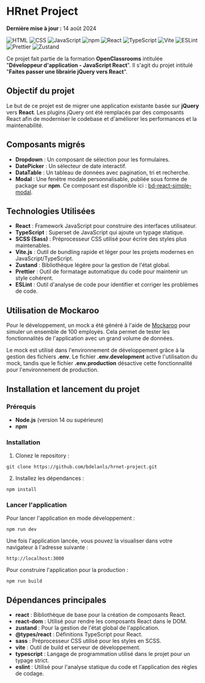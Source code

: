 # HRnet Project

**Dernière mise à jour :** 14 août 2024  

![HTML](https://img.shields.io/badge/-HTML-E34F26?style=flat&logo=html5&logoColor=white) ![CSS](https://img.shields.io/badge/-CSS-1572B6?style=flat&logo=css3&logoColor=white) ![JavaScript](https://img.shields.io/badge/-JavaScript-F7DF1E?style=flat&logo=javascript&logoColor=white)
![npm](https://img.shields.io/badge/-npm-CB3837?style=flat&logo=npm&logoColor=white) ![React](https://img.shields.io/badge/-React-61DAFB?style=flat&logo=react&logoColor=black) ![TypeScript](https://img.shields.io/badge/-Typescript-3178C6?style=flat&logo=typescript&logoColor=white)  ![Vite](https://img.shields.io/badge/-Vite-646CFF?style=flat&logo=vite&logoColor=white) ![ESLint](https://img.shields.io/badge/-ESLint-4B32C3?style=flat&logo=eslint&logoColor=white) ![Prettier](https://img.shields.io/badge/-Prettier-F7B93E?style=flat&logo=prettier&logoColor=black) ![Zustand](https://img.shields.io/badge/-Zustand-666?style=flat&logo=zustand&logoColor=white)

Ce projet fait partie de la formation **OpenClassrooms** intitulée "**Développeur d'application - JavaScript React**". Il s'agit du projet intitulé "**Faites passer une librairie jQuery vers React**".

## Objectif du projet

Le but de ce projet est de migrer une application existante basée sur **jQuery** vers **React**. Les plugins jQuery ont été remplacés par des composants React afin de moderniser le codebase et d'améliorer les performances et la maintenabilité.

## Composants migrés

* **Dropdown** : Un composant de sélection pour les formulaires.
* **DatePicker** : Un sélecteur de date interactif.
* **DataTable** : Un tableau de données avec pagination, tri et recherche.
* **Modal** : Une fenêtre modale personnalisable, publiée sous forme de package sur **npm**. Ce composant est disponible ici : [bd-react-simple-modal](https://www.npmjs.com/package/bd-react-simple-modal).

## Technologies Utilisées

* **React** : Framework JavaScript pour construire des interfaces utilisateur.
* **TypeScript** : Superset de JavaScript qui ajoute un typage statique.
* **SCSS (Sass)** : Préprocesseur CSS utilisé pour écrire des styles plus maintenables.
* **Vite.js** : Outil de bundling rapide et léger pour les projets modernes en JavaScript/TypeScript.
* **Zustand** : Bibliothèque légère pour la gestion de l'état global.
* **Prettier** : Outil de formatage automatique du code pour maintenir un style cohérent.
* **ESLint** : Outil d'analyse de code pour identifier et corriger les problèmes de code.

## Utilisation de Mockaroo

Pour le développement, un mock a été généré à l'aide de [Mockaroo](https://www.mockaroo.com/) pour simuler un ensemble de 100 employés. Cela permet de tester les fonctionnalités de l'application avec un grand volume de données.

Le mock est utilisé dans l'environnement de développement grâce à la gestion des fichiers **.env**. Le fichier **.env.development** active l'utilisation du mock, tandis que le fichier **.env.production** désactive cette fonctionnalité pour l'environnement de production.

## Installation et lancement du projet

### Prérequis


* **Node.js** (version 14 ou supérieure)
* **npm**


### Installation

1. Clonez le repository :

```
git clone https://github.com/bdelanls/hrnet-project.git
```

2. Installez les dépendances :

```
npm install
```

### Lancer l'application

Pour lancer l'application en mode développement :

```
npm run dev
```

Une fois l'application lancée, vous pouvez la visualiser dans votre navigateur à l'adresse suivante :
```
http://localhost:3000
```

Pour construire l'application pour la production :

```
npm run build
```

## Dépendances principales

* **react** : Bibliothèque de base pour la création de composants React.
* **react-dom** : Utilisé pour rendre les composants React dans le DOM.
* **zustand** : Pour la gestion de l'état global de l'application.
* **@types/react** : Définitions TypeScript pour React.
* **sass** : Préprocesseur CSS utilisé pour les styles en SCSS.
* **vite** : Outil de build et serveur de développement.
* **typescript** : Langage de programmation utilisé dans le projet pour un typage strict.
* **eslint** : Utilisé pour l'analyse statique du code et l'application des règles de codage.